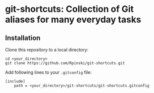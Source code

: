 # git-shortcuts: Collection of Git aliases for many everyday tasks

## Installation

Clone this repository to a local directory:

```
cd <your_directory>
git clone https://github.com/Rpinski/git-shortcuts.git
```

Add following lines to your `.gitconfig` file:

```
[include]
    path = <your_directory>/git-shortcuts/git-shortcuts.gitconfig
```